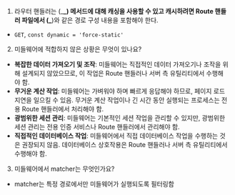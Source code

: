 1. 라우터 핸들러는 (\_**\_) 메서드에 대해 캐싱을 사용할 수 있고 캐시하려면 Route 핸들러 파일에서 (****\_******)와 같은 경로 구성 내용을 포함해야 한다.

- `GET`, `const dynamic = 'force-static'`

2. 미들웨어에 적합하지 않은 상황은 무엇이 있나요?

- **복잡한 데이터 가져오기 및 조작**: 미들웨어는 직접적인 데이터 가져오기나 조작을 위해 설계되지 않았으므로, 이 작업은 Route 핸들러나 서버 측 유틸리티에서 수행해야 함.
- **무거운 계산 작업**: 미들웨어는 가벼워야 하며 빠르게 응답해야 하므로, 페이지 로드 지연을 일으킬 수 있음. 무거운 계산 작업이나 긴 시간 동안 실행되는 프로세스는 전용 Route 핸들러에서 처리해야 함.
- **광범위한 세션 관리**: 미들웨어는 기본적인 세션 작업을 관리할 수 있지만, 광범위한 세션 관리는 전용 인증 서비스나 Route 핸들러에서 관리해야 함.
- **직접적인 데이터베이스 작업**: 미들웨어에서 직접 데이터베이스 작업을 수행하는 것은 권장되지 않음. 데이터베이스 상호작용은 Route 핸들러나 서버 측 유틸리티에서 수행해야 함.

3. 미들웨어에서 matcher는 무엇인가요?

- matcher는 특정 경로에서만 미들웨어가 실행되도록 필터링함
